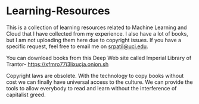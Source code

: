 # Learning-Resources

This is a collection of learning resources related to Machine Learning and Cloud that I have collected from my experience. I also have a lot of books, but I am not uploading them here due to copyright issues. If you have a specific request, feel free to email me on srpatil@uci.edu.

You can download books from this Deep Web site called Imperial Library of Trantor- https://xfmro77i3lixucja.onion.sh

Copyright laws are obsolete. With the technology to copy books without cost we can finally have universal access to the culture. We can provide the tools to allow everybody to read and learn without the interference of capitalist greed.